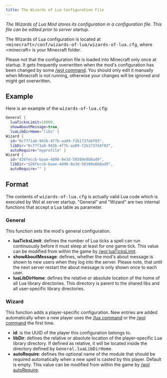 ```yaml
---
title: The Wizards of Lua Configuration File
---
```

*The Wizards of Lua Mod stores its configuration in a configuration file.
This file can be edited prior to server startup.*

The Wizards of Lua configuration is located at <tt>&lt;minecraft&gt;/conf/wizards-of-lua/wizards-of-lua.cfg</tt>,
where &lt;minecraft&gt; is your Minecraft folder.

Please not that the configuration file is loaded into Minecraft only once at startup.
It gets frequently overwritten when the mod's configuration has been changed by some [/wol command](/wol-command.html).
You should only edit it manually when Minecraft is not running, otherwise your changes will be ignored and might get overwritten.

## Example
Here is an example of the <tt>wizards-of-lua.cfg</tt>:
```lua
General {
  luaTicksLimit=10000,
  showAboutMessage=true,
  luaLibDirHome="libs" }
Wizard {
  id="0c77f1a8-943b-4f7b-aa09-f2b1737d4f03",
  libDir="0c77f1a8-943b-4f7b-aa09-f2b1737d4f03",
  autoRequire="myprofile" }
Wizard {
  id="d26feccb-baae-4d90-8e3d-50389e8b8ad9",
  libDir="d26feccb-baae-4d90-8e3d-50389e8b8ad9",
  autoRequire="" }
```

## Format
The contents of <tt>wizards-of-lua.cfg</tt> is actually valid Lua code which is executed by Wol at server startup.
"General" and "Wizard" are two internal functions that accept a Lua table as parameter.

### General
This function sets the mod's general configuration.
* **luaTicksLimit**: defines the number of Lua ticks a spell can run continuously before it must sleep at least for one game tick.
This value can be modified from within the game by [/wol luaTicksLimit](/wol-command.html#Lua-Ticks-Limit).
* **showAboutMessage**: defines, whether the mod's about message is shown to new users when they log into the server.
Please note, that until the next server restart the about message is only shown once to each user.
* **luaLibDirHome**: defines the relative or absolute location of the home of all Lua library directories.
This directory is parent to the shared libs and all user-specific library directories.

### Wizard
This function adds a player-specific configuration.
New entries are added automatically when a new player uses the [/lua command](/lua-command.html) or the [/wol command](/wol-command.html) the first time.
* **id**: is the UUID of the player this configuration belongs to.
* **libDir**: defines the relative or absolute location of the player-specific Lua library directory.
If defined as relative, it will be located inside the directory defined by <tt>General.luaLibDirHome</tt>.
* **autoRequire**: defines the optional name of the module that should be required automatically when a new spell is casted by this player. Default is empty.
This value can be modified from within the game by [/wol autoRequire](/wol-command.html#Automatic-Requirements).
